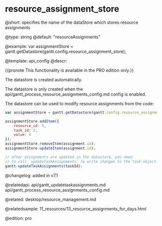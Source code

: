 resource_assignment_store
=============



@short: specifies the name of the dataStore which stores resource assignments
	

@type: string
@default: "resourceAssignments"

@example:
var assignmentStore = gantt.getDatastore(gantt.config.resource_assignment_store);

@template:	api_config
@descr:

{{pronote This functionality is available in the PRO edition only.}}

The datastore is created automatically.

The datastore is only created when the api/gantt_process_resource_assignments_config.md config is enabled.

The datastore can be used to modify resource assignments from the code:

~~~js
var assignmentStore = gantt.getDatastore(gantt.config.resource_assignment_store);

assignmentStore.addItem({
    resource_id: 5,
    task_id: 2,
    value: 4
});
assignmentStore.removeItem(assignment.id);
assignmentStore.updateItem(assignment.id);

// after assignments are updated in the datastore, you need 
// to call `updateTaskAssignments` to write changes to the task object:
gantt.updateTaskAssignments(taskId);
~~~

@changelog: added in v7.1

@relatedapi: 
api/gantt_updatetaskassignments.md
api/gantt_process_resource_assignments_config.md

@related:
desktop/resource_management.md

@relatedsample:
11_resources/13_resource_assignments_for_days.html

@edition: pro